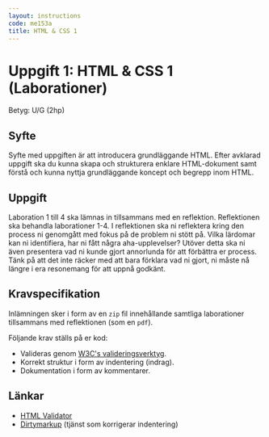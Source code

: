 ```yaml
---
layout: instructions
code: me153a
title: HTML & CSS 1
---
```


# Uppgift 1: HTML & CSS 1 (Laborationer)

Betyg: U/G (2hp)

## Syfte

Syfte med uppgiften är att introducera grundläggande HTML. Efter avklarad uppgift ska du kunna skapa och strukturera enklare HTML-dokument samt förstå och kunna nyttja grundläggande koncept och begrepp inom HTML.

## Uppgift

Laboration 1 till 4 ska lämnas in tillsammans med en reflektion. Reflektionen ska behandla laborationer 1-4. I reflektionen ska ni reflektera kring den process ni genomgått med fokus på de problem ni stött på. Vilka lärdomar kan ni identifiera, har ni fått några aha-upplevelser? Utöver detta ska ni även presentera vad ni kunde gjort annorlunda för att förbättra er process. Tänk på att det inte räcker med att bara förklara vad ni gjort, ni måste nå längre i era resonemang för att uppnå godkänt.

## Kravspecifikation

Inlämningen sker i form av en `zip` fil innehållande samtliga laborationer tillsammans med reflektionen (som en `pdf`).

Följande krav ställs på er kod:

* Valideras genom [W3C's valideringsverktyg][validator].
* Korrekt struktur i form av indentering (indrag).
* Dokumentation i form av kommentarer.

## Länkar

* [HTML Validator][validator]
* [Dirtymarkup][dirtymarkup] (tjänst som korrigerar indentering)

[validator]: http://validator.w3.org
[dirtymarkup]: http://www.dirtymarkup.com/
